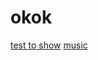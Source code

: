 # okok
[test to show](https://www.bilibili.com/video/BV1Wt411v7xf?from=search&seid=15147930650545684575)
[music](https://music.163.com)
